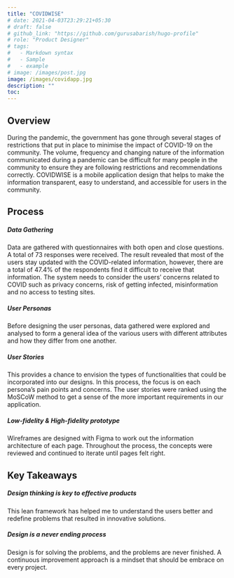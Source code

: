 ```yaml
---
title: "COVIDWISE"
# date: 2021-04-03T23:29:21+05:30
# draft: false
# github_link: "https://github.com/gurusabarish/hugo-profile"
# role: "Product Designer"
# tags:
#   - Markdown syntax
#   - Sample
#   - example
# image: /images/post.jpg
image: /images/covidapp.jpg
description: ""
toc:
---
```


<!--more-->

## Overview

During the pandemic, the government has gone through several stages of restrictions that put in place to minimise the impact of COVID-19 on the community. The volume, frequency and changing nature of the information communicated during a pandemic can be difficult for many people in the community to ensure they are following restrictions and recommendations correctly. COVIDWISE is a mobile application design that helps to make the information transparent, easy to understand, and accessible for users in the community.

## Process

##### Data Gathering

Data are gathered with questionnaires with both open and close questions. A total of 73 responses were received. The result revealed that most of the users stay updated with the COVID-related information, however, there are a total of 47.4% of the respondents find it difficult to receive that information. The system needs to consider the users’ concerns related to COVID such as privacy concerns, risk of getting infected, misinformation and no access to testing sites.

##### User Personas

Before designing the user personas, data gathered were explored and analysed to form a general idea of the various users with different attributes and how they differ from one another.

##### User Stories

This provides a chance to envision the types of functionalities that could be incorporated into our designs. In this process, the focus is on each persona’s pain points and concerns. The user stories were ranked using the MoSCoW method to get a sense of the more important requirements in our application.

##### Low-fidelity & High-fidelity prototype

Wireframes are designed with Figma to work out the information architecture of each page. Throughout the process, the concepts were reviewed and continued to iterate until pages felt right.

<!-------------------------------------------------->

## Key Takeaways

##### Design thinking is key to effective products

This lean framework has helped me to understand the users better and redefine problems that resulted in innovative solutions.

##### Design is a never ending process

Design is for solving the problems, and the problems are never finished. A continuous improvement approach is a mindset that should be embrace on every project.

